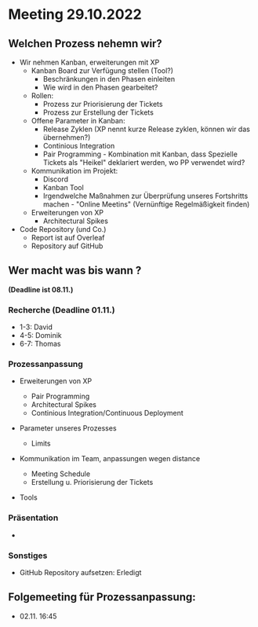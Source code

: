 # Meeting 29.10.2022

## Welchen Prozess nehemn wir?

 * Wir nehmen Kanban, erweiterungen mit XP
   * Kanban Board zur Verfügung stellen (Tool?)
     * Beschränkungen in den Phasen einleiten
     * Wie wird in den Phasen gearbeitet?
   * Rollen:
     * Prozess zur Priorisierung der Tickets
     * Prozess zur Erstellung der Tickets
   * Offene Parameter in Kanban:
     * Release Zyklen (XP nennt kurze Release zyklen, können wir das übernehmen?)
     * Continious Integration
     * Pair Programming - Kombination mit Kanban, dass Spezielle Tickets als "Heikel" deklariert werden, wo PP verwendet wird?
   * Kommunikation im Projekt:
     * Discord
     * Kanban Tool
     * Irgendwelche Maßnahmen zur Überprüfung unseres Fortshritts machen - "Online Meetins" (Vernünftige Regelmäßigkeit finden)
   * Erweiterungen von XP
     * Architectural Spikes
 * Code Repository (und Co.)
   * Report ist auf Overleaf
   * Repository auf GitHub

## Wer macht was bis wann ?
**(Deadline ist 08.11.)**
### Recherche (Deadline 01.11.)
 * 1-3: David
 * 4-5: Dominik
 * 6-7: Thomas

### Prozessanpassung
 * Erweiterungen von XP
   * Pair Programming
   * Architectural Spikes
   * Continious Integration/Continuous Deployment

 * Parameter unseres Prozesses
   * Limits
 
 * Kommunikation im Team, anpassungen wegen distance
   * Meeting Schedule
   * Erstellung u. Priorisierung der Tickets

 * Tools

### Präsentation
 * 

### Sonstiges
 * GitHub Repository aufsetzen: Erledigt

## Folgemeeting für Prozessanpassung:
 * 02.11. 16:45